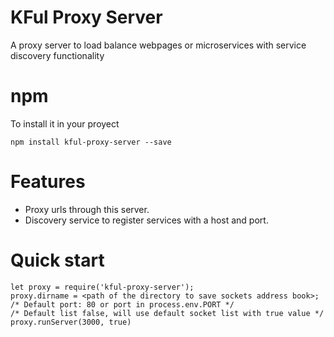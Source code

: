 # KFul Proxy Server
A proxy server to load balance webpages or microservices with service discovery functionality

# npm
To install it in your proyect
```npm
npm install kful-proxy-server --save
```

# Features
* Proxy urls through this server.
* Discovery service to register services with a host and port.

# Quick start
```
let proxy = require('kful-proxy-server');
proxy.dirname = <path of the directory to save sockets address book>;
/* Default port: 80 or port in process.env.PORT */
/* Default list false, will use default socket list with true value */
proxy.runServer(3000, true)
```